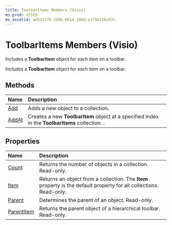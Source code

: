 ```yaml
---
title: ToolbarItems Members (Visio)
ms.prod: VISIO
ms.assetid: ad53377b-3596-0614-18dd-e1f5b71bc67c
---
```



# ToolbarItems Members (Visio)
Includes a  **ToolbarItem** object for each item on a toolbar.

Includes a  **ToolbarItem** object for each item on a toolbar.


## Methods



|**Name**|**Description**|
|:-----|:-----|
|[Add](toolbaritems-add-method-visio.md)|Adds a new object to a collection.|
|[AddAt](toolbaritems-addat-method-visio.md)|Creates a new  **ToolbarItem** object at a specified index in the **ToolbarItems** collection. .|

## Properties



|**Name**|**Description**|
|:-----|:-----|
|[Count](toolbaritems-count-property-visio.md)|Returns the number of objects in a collection. Read-only.|
|[Item](toolbaritems-item-property-visio.md)|Returns an object from a collection. The  **Item** property is the default property for all collections. Read-only.|
|[Parent](toolbaritems-parent-property-visio.md)|Determines the parent of an object. Read-only.|
|[ParentItem](toolbaritems-parentitem-property-visio.md)|Returns the parent object of a hierarchical toolbar. Read-only.|

